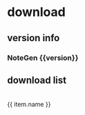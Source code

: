 # download
## version info
<h3>NoteGen {{version}}</h3>

## download list
<br>
<div v-if="assets" v-for="(item, index) in assets.assets" :key="index">
  <a :href="item.browser_download_url">{{ item.name }}</a>
</div>

<script setup>
  import { getLatestRelease } from '../common.ts'
  import { ref } from 'vue'
  const assets = ref(null)
  const version =ref(null)
  getLatestRelease('codexu','note-gen').then(res =>{
    if(res) {
      assets.value = res
      version.value =res.name
    }
  })
</script>